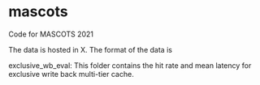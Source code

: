 # mascots
Code for MASCOTS 2021


The data is hosted in X. The format of the data is 

exclusive_wb_eval: This folder contains the hit rate and mean latency for exclusive write back multi-tier
cache. 
